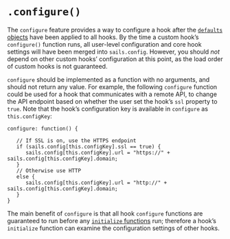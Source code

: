 # `.configure()`

The `configure` feature provides a way to configure a hook after the [`defaults` objects](https://sailsjs.com/documentation/concepts/extending-sails/Hooks/hookspec/defaults.html) have been applied to all hooks.  By the time a custom hook&rsquo;s `configure()` function runs, all user-level configuration and core hook settings will have been merged into `sails.config`.  However, you should *not* depend on other custom hooks&rsquo; configuration at this point, as the load order of custom hooks is not guaranteed.

`configure` should be implemented as a function with no arguments, and should not return any value.  For example, the following `configure` function could be used for a hook that communicates with a remote API, to change the API endpoint based on whether the user set the hook&rsquo;s `ssl` property to `true`.  Note that the hook&rsquo;s configuration key is available in `configure` as `this.configKey`:

```
configure: function() {

   // If SSL is on, use the HTTPS endpoint
   if (sails.config[this.configKey].ssl == true) {
      sails.config[this.configKey].url = "https://" + sails.config[this.configKey].domain;
   }
   // Otherwise use HTTP
   else {
      sails.config[this.configKey].url = "http://" + sails.config[this.configKey].domain;
   }
}
```

The main benefit of `configure` is that all hook `configure` functions are guaranteed to run before any [`initialize` functions](https://sailsjs.com/documentation/concepts/extending-sails/Hooks/hookspec/initialize.html) run; therefore a hook&rsquo;s `initialize` function can examine the configuration settings of other hooks.


<docmeta name="displayName" value=".configure()">
<docmeta name="stabilityIndex" value="3">
